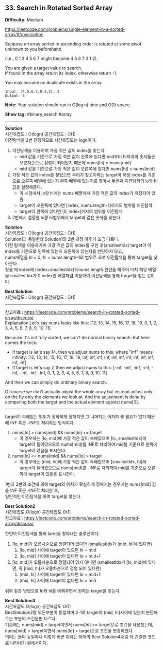 ## 33. Search in Rotated Sorted Array

**Difficulty:** Medium

https://leetcode.com/problems/single-element-in-a-sorted-array/#/description

Suppose an array sorted in ascending order is rotated at some pivot unknown to you beforehand. <br/>

(i.e., 0 1 2 4 5 6 7 might become 4 5 6 7 0 1 2). <br/>

You are given a target value to search. <br/>
If found in the array return its index, otherwise return -1.

You may assume no duplicate exists in the array. <br/>

```
Input: [4,5,6,7,0,1,2], 2
Output: 6
```

**Note:** Your solution should run in O(log n) time and O(1) space.

**Show tag:** \#binary_search \#array

------------------------------------

**Solution** <br/>
시간복잡도 : O(logn) 공간복잡도 : O(1) <br/>
이진탐색을 2번 진행하므로 시간복잡도는 logn이다. <br/>
1. 이진탐색을 이용하여 가장 적은 값의 index를 찾는다.
	* mid 값을 기준으로 가장 적은 값이 왼쪽에 있다면 mid부터 hi까지의 숫자들은 오름차순으로 정렬이 되어있기 때문에 nums[hi] > nums[mid]
	* mid 값을 기준으로 가장 적은 값이 오른쪽에 있다면 nums[hi] < nums[mid]
2. 가장 적은 값의 index를 찾았으면 우리가 찾고자하는 target이 해당 index를 기준으로 오른쪽 배열에 있는지 왼쪽 배열에 있는지를 찾아서 두번째 이진탐색의 lo와 hi값을 설정해준다.
	* 이 시점에서 lo랑 hi에는 nums 배열에서 가장 적은 값의 index가 저장되어 있음
	* target이 오른쪽에 있다면 [index, nums.length-1]까지의 범위를 이진탐색
	* target이 왼쪽에 있다면 [0, index]까지의 범위를 이진탐색
3. 2번에서 설정한 lo랑 hi범위에서 target과 같은 숫자를 찾는다.

**Solution** <br/>
시간복잡도 : O(logn) 공간복잡도 : O(1) <br/>
Solution1과 동일한데 Solution1의 2번 과정 이후가 조금 다르다. <br/>
이진 탐색을 이용하가여 가장 적은 값의 index를 구한 후(smallestIdx) target이 이 index를 기준으로 왼쪽에 있는지 오른쪽에 있는지를 판단하지 않고, <br/>
nums배열을 lo = 0, hi = nums.length-1의 범위로 하여 이진탐색을 통해 target을 찾아준다. <br/>
찾을 때 index에 (index+smallestIdx)%nums.length 연산을 해주어 마치 해당 배열을 smallestIdx가 0 index인 배열처럼 이용하여 이진탐색을 통해 target을 찾는 것이다.

**Best Solution** <br/>
시간복잡도 : O(logn) 공간복잡도 : O(1) <br/>

-------------------------------------------------
참고자료 : https://leetcode.com/problems/search-in-rotated-sorted-array/discuss/ <br/>
Explanation
Let's say nums looks like this: [12, 13, 14, 15, 16, 17, 18, 19, 0, 1, 2, 3, 4, 5, 6, 7, 8, 9, 10, 11] <br/>

Because it's not fully sorted, we can't do normal binary search. But here comes the trick: <br/>
* If target is let's say 14, then we adjust nums to this, where "inf" means infinity:
[12, 13, 14, 15, 16, 17, 18, 19, inf, inf, inf, inf, inf, inf, inf, inf, inf, inf, inf, inf]
* If target is let's say 7, then we adjust nums to this:
[-inf, -inf, -inf, -inf, -inf, -inf, -inf, -inf, 0, 1, 2, 3, 4, 5, 6, 7, 8, 9, 10, 11]

And then we can simply do ordinary binary search. <br/>

Of course we don't actually adjust the whole array but instead adjust only on the fly only the elements we look at. And the adjustment is done by comparing both the target and the actual element against nums[0]. <br/>

-------------------------------------------------------

target이 속해있는 범위가 정확하게 정해지면 그 나머지는 어차피 볼 필요가 없기 때문에 INF 혹은 -INF로 처리하는 방식이다. <br/>
1. nums\[lo\] > nums\[mid\] && nums\[lo\] <= target
	* 이 경우에는 [lo, mid]에 가장 적은 값이 속해있으며 [lo, smallestIdx]에 target이 들어있으므로 nums[mid]를 INF로 처리하여 mid를 기준으로 왼쪽에 target이 있음을 표시한다.
2. nums\[lo\] <= nums\[mid\] && nums\[lo\] > target
	* 이 경우에는 (mid, hi]에 가장 적은 값이 속해있으며 [smallestIdx, hi]에 target이 들어있으므로 nums[mid]를 -INF로 처리하여 mid를 기준으로 오른쪽에 target이 있음을 표시한다.

1번과 2번의 조건에 의해 target의 위치가 확실하게 정해지는 경우에는 nums[mid] 값을 INF 혹은 -INF로 처리한 후, <br/>
일반적인 이진탐색을 하여 target을 찾는다.

**Best Solution2** <br/>
시간복잡도 O(logn) 공간복잡도 O(1) <br/>
참고자료 : https://leetcode.com/problems/search-in-rotated-sorted-array/discuss/ <br/>

한번의 이진탐색을 통해 taret을 찾아내는 솔루션이다. <br/>
1. [lo, mid]가 오름차순으로 정렬되어 있다면 (smallestIdx가 (mid, hi]에 있다면)
	1. [lo, mid] 사이에 target이 있으면 hi = mid
	2. [lo, mid] 사이에 target이 없다면 lo = mid+1
2. [lo, mid]가 오름차순으로 정렬되어 있지 않다면 (smallestIdx가 [lo, mid]에 있다면, 즉 [mid, hi]가 오름차순으로 정렬 되어 있다면)
	1. (mid, hi] 사이에 target이 있다면 lo = mid+1
	2. (mid, hi] 사이에 target이 없다면 hi = mid
	
위와 같은 방법으로 lo와 hi를 바꿔주면서 원하는 target을 찾는다.

**Best Solution3** <br/>
시간복잡도 O(logn) 공간복잡도 O(1) <br/>
BestSolution2랑 모든부분이 동일하며 2-1의 target이 (mid, hi]사이에 있는지 판단해주는 부분의 조건문만 다르다. <br/>
기존에는 nums[mid] < target이면서 nums[hi] >= target으로 조건을 사용했는데, <br/>
nums[mid] < target이면서 nums[lo] > target으로 조건을 변경하였다. <br/>
의미는 둘다 동일하나 이렇게 바꾼 이유는 아래의 Best Solution4처럼 더 간결한 코드로 나타내기 위해서이다. <br/>
